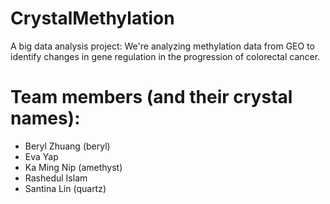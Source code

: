 # CrystalMethylation
A big data analysis project: We're analyzing methylation data from GEO to identify changes in gene regulation in the progression of colorectal cancer. 


# Team members (and their crystal names): 
- Beryl Zhuang (beryl)
- Eva Yap
- Ka Ming Nip (amethyst)
- Rashedul Islam 
- Santina Lin (quartz)
